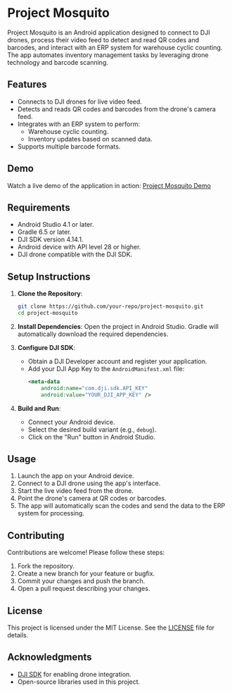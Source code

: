 # Project Mosquito

Project Mosquito is an Android application designed to connect to DJI drones, process their video feed to detect and read QR codes and barcodes, and interact with an ERP system for warehouse cyclic counting. The app automates inventory management tasks by leveraging drone technology and barcode scanning.

## Features

- Connects to DJI drones for live video feed.
- Detects and reads QR codes and barcodes from the drone's camera feed.
- Integrates with an ERP system to perform:
  - Warehouse cyclic counting.
  - Inventory updates based on scanned data.
- Supports multiple barcode formats.

## Demo

Watch a live demo of the application in action: [Project Mosquito Demo](https://www.youtube.com/live/YRACUrHMp40?si=-yJ8XwZWFhdIaFIr&t=5489)

## Requirements

- Android Studio 4.1 or later.
- Gradle 6.5 or later.
- DJI SDK version 4.14.1.
- Android device with API level 28 or higher.
- DJI drone compatible with the DJI SDK.

## Setup Instructions

1. **Clone the Repository**:
   ```bash
   git clone https://github.com/your-repo/project-mosquito.git
   cd project-mosquito
   ```

2. **Install Dependencies**:
   Open the project in Android Studio. Gradle will automatically download the required dependencies.

3. **Configure DJI SDK**:
   - Obtain a DJI Developer account and register your application.
   - Add your DJI App Key to the `AndroidManifest.xml` file:
     ```xml
     <meta-data
         android:name="com.dji.sdk.API_KEY"
         android:value="YOUR_DJI_APP_KEY" />
     ```

4. **Build and Run**:
   - Connect your Android device.
   - Select the desired build variant (e.g., `debug`).
   - Click on the "Run" button in Android Studio.

## Usage

1. Launch the app on your Android device.
2. Connect to a DJI drone using the app's interface.
3. Start the live video feed from the drone.
4. Point the drone's camera at QR codes or barcodes.
5. The app will automatically scan the codes and send the data to the ERP system for processing.

## Contributing

Contributions are welcome! Please follow these steps:

1. Fork the repository.
2. Create a new branch for your feature or bugfix.
3. Commit your changes and push the branch.
4. Open a pull request describing your changes.

## License

This project is licensed under the MIT License. See the [LICENSE](LICENSE) file for details.

## Acknowledgments

- [DJI SDK](https://developer.dji.com/) for enabling drone integration.
- Open-source libraries used in this project.

